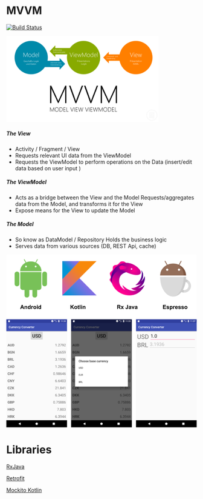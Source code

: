 # MVVM

[![Build Status](https://travis-ci.org/fernandocs/currency-converter-mvvm-kotlin-rx.svg?branch=master)](https://travis-ci.org/fernandocs/currency-converter-mvvm-kotlin-rx)

<img src="https://raw.githubusercontent.com/fernandocs/currency-converter-mvvm-kotlin-rx/master/images/mvvm-flow.png" alt="layers" height="80%" width="80%">

##### The View
- Activity / Fragment / View
- Requests relevant UI data from the ViewModel
- Requests the ViewModel to perform operations on the Data (insert/edit data based on user input )

##### The ViewModel
- Acts as a bridge between the View and the Model
Requests/aggregates data from the Model, and transforms it for the View
- Expose means for the View to update the Model

##### The Model
- So know as DataModel / Repository
Holds the business logic
- Serves data from various sources (DB, REST Api, cache)


<img src="https://raw.githubusercontent.com/fernandocs/currency-converter-mvvm-kotlin-rx/master/images/core.png" alt="layers"/>

<img src="https://raw.githubusercontent.com/fernandocs/currency-converter-mvvm-kotlin-rx/master/images/app.png" alt="layers"/>

# Libraries

[RxJava](https://github.com/ReactiveX/RxJava)

[Retrofit](https://github.com/square/retrofit)

[Mockito Kotlin](https://github.com/nhaarman/mockito-kotlin)
